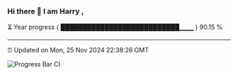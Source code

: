 ### Hi there 👋 I am Harry , 

⏳ Year progress { ███████████████████████████▁▁▁ } 90.15 %

---

⏰ Updated on Mon, 25 Nov 2024 22:38:26 GMT

![Progress Bar CI](https://github.com/duykhang68/duykhang68/workflows/Progress%20Bar%20CI/badge.svg)

